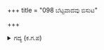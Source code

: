 +++
title = "098 ಬೆಟ್ಟವಾದವು ಬಿಸುಟ"

+++

<details><summary>ಗದ್ಯ (ಕ.ಗ.ಪ) </summary>

98. "ಜನಮೇಜಯನೇ, ಬಿಸಾಟ ಆಯುಧಗಳು ಬೆಟ್ಟದಂತೆ ರಾಶಿಯಾದುವು, ಬಾವುಟಗಳ ದಂಡಗಳ ರಾಶಿಗಳು ಬಿದ್ದವು. ರಥಗಳು ಬಿದ್ದ ಸ್ಥಳದಲ್ಲಿ ಗಾಳಿಗೆ ಬೀಸಲು ಸಾಧ್ಯವಾಗದಾಯಿತು. ಸೈನ್ಯ ವ್ಯೂಹ ಮುರಿದು ಹೋಯಿತು. ಮಹಾವೀರರು ಧೈರ್ಯಗೆಟ್ಟು ದಿಕ್ಕು ದಿಕ್ಕಿಗೆ ಸಾಲಾಗಿ ಜಾರಿಕೊಂಡರು." ಎಂದು ವೈಶಂಪಾಯನರು ಹೇಳಿದರು.
</details>
